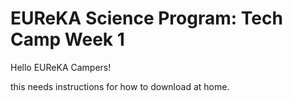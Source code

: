 # EUReKA Science Program: Tech Camp Week 1

Hello EUReKA Campers! 

this needs instructions for how to download at home. 